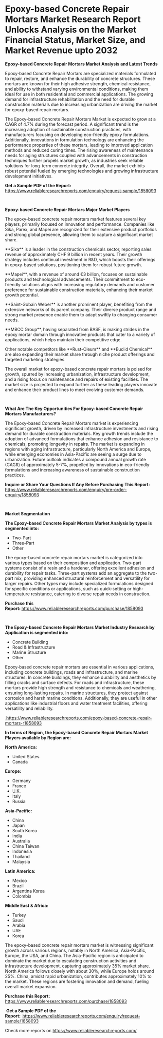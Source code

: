<p><h1>Epoxy-based Concrete Repair Mortars Market Research Report Unlocks Analysis on the Market Financial Status, Market Size, and Market Revenue upto 2032</h1></p><p><strong>Epoxy-based Concrete Repair Mortars Market Analysis and Latest Trends</strong></p>
<p><p>Epoxy-based Concrete Repair Mortars are specialized materials formulated to repair, restore, and enhance the durability of concrete structures. These mortars are known for their high adhesive strength, chemical resistance, and ability to withstand varying environmental conditions, making them ideal for use in both residential and commercial applications. The growing demand for infrastructure rehabilitation and the need for durable construction materials due to increasing urbanization are driving the market for epoxy-based repair mortars. </p><p>The Epoxy-based Concrete Repair Mortars Market is expected to grow at a CAGR of 4.7% during the forecast period. A significant trend is the increasing adoption of sustainable construction practices, with manufacturers focusing on developing eco-friendly epoxy formulations. Additionally, innovations in formulation technology are enhancing the performance properties of these mortars, leading to improved application methods and reduced curing times. The rising awareness of maintenance needs for aging structures coupled with advancements in construction techniques further propels market growth, as industries seek reliable solutions for long-term concrete integrity. Overall, the market exhibits robust potential fueled by emerging technologies and growing infrastructure development initiatives.</p></p>
<p><strong>Get a Sample PDF of the Report:&nbsp;</strong> <a href="https://www.reliableresearchreports.com/enquiry/request-sample/1858093?utm_campaign=2181&utm_medium=2&utm_source=Github&utm_content=ia&utm_term=03022025&utm_id=epoxy-based-concrete-repair-mortars">https://www.reliableresearchreports.com/enquiry/request-sample/1858093</a></p>
<p>&nbsp;</p>
<p><strong>Epoxy-based Concrete Repair Mortars Major Market Players</strong></p>
<p><p>The epoxy-based concrete repair mortars market features several key players, primarily focused on innovation and performance. Companies like Sika, Parex, and Mapei are recognized for their extensive product portfolios and strong global presence, allowing them to capture a significant market share.</p><p>**Sika** is a leader in the construction chemicals sector, reporting sales revenue of approximately CHF 9 billion in recent years. Their growth strategy includes continual investment in R&D, which boosts their offerings in epoxy-based solutions, positioning them for robust future growth.</p><p>**Mapei**, with a revenue of around €3 billion, focuses on sustainable products and technological advancements. Their commitment to eco-friendly solutions aligns with increasing regulatory demands and customer preference for sustainable construction materials, enhancing their market growth potential.</p><p>**Saint-Gobain Weber** is another prominent player, benefiting from the extensive networks of its parent company. Their diverse product range and strong market presence enable them to adapt swiftly to changing consumer needs.</p><p>**MBCC Group**, having separated from BASF, is making strides in the epoxy mortar domain through innovative products that cater to a variety of applications, which helps maintain their competitive edge. </p><p>Other notable competitors like **Rust-Oleum** and **Euclid Chemical** are also expanding their market share through niche product offerings and targeted marketing strategies. </p><p>The overall market for epoxy-based concrete repair mortars is poised for growth, spurred by increasing urbanization, infrastructure development, and a rising focus on maintenance and repairs of existing facilities. The market size is projected to expand further as these leading players innovate and enhance their product lines to meet evolving customer demands.</p></p>
<p>&nbsp;</p>
<p><strong>What Are The Key Opportunities For Epoxy-based Concrete Repair Mortars Manufacturers?</strong></p>
<p><p>The Epoxy-based Concrete Repair Mortars market is experiencing significant growth, driven by increased infrastructure investments and rising demand for durable construction materials. Key growth trends include the adoption of advanced formulations that enhance adhesion and resistance to chemicals, promoting longevity in repairs. The market is expanding in regions with aging infrastructure, particularly North America and Europe, while emerging economies in Asia-Pacific are seeing a surge due to urbanization. Future outlook indicates a compound annual growth rate (CAGR) of approximately 5-7%, propelled by innovations in eco-friendly formulations and increasing awareness of sustainable construction practices.</p></p>
<p><strong>Inquire or Share Your Questions If Any Before Purchasing This Report:</strong> <a href="https://www.reliableresearchreports.com/enquiry/pre-order-enquiry/1858093?utm_campaign=2181&utm_medium=2&utm_source=Github&utm_content=ia&utm_term=03022025&utm_id=epoxy-based-concrete-repair-mortars">https://www.reliableresearchreports.com/enquiry/pre-order-enquiry/1858093</a></p>
<p>&nbsp;</p>
<p><strong>Market Segmentation</strong></p>
<p><strong>The Epoxy-based Concrete Repair Mortars Market Analysis by types is segmented into:</strong></p>
<p><ul><li>Two-Part</li><li>Three-Part</li><li>Other</li></ul></p>
<p><p>The epoxy-based concrete repair mortars market is categorized into various types based on their composition and application. Two-part systems consist of a resin and a hardener, offering excellent adhesion and durability for repair tasks. Three-part systems add an aggregate to the two-part mix, providing enhanced structural reinforcement and versatility for larger repairs. Other types may include specialized formulations designed for specific conditions or applications, such as quick-setting or high-temperature resistance, catering to diverse repair needs in construction.</p></p>
<p><strong>Purchase this Report:&nbsp;</strong><a href="https://www.reliableresearchreports.com/purchase/1858093?utm_campaign=2181&utm_medium=2&utm_source=Github&utm_content=ia&utm_term=03022025&utm_id=epoxy-based-concrete-repair-mortars">https://www.reliableresearchreports.com/purchase/1858093</a></p>
<p>&nbsp;</p>
<p><strong>The Epoxy-based Concrete Repair Mortars Market Industry Research by Application is segmented into:</strong></p>
<p><ul><li>Concrete Building</li><li>Road & Infrastructure</li><li>Marine Structure</li><li>Other</li></ul></p>
<p><p>Epoxy-based concrete repair mortars are essential in various applications, including concrete buildings, roads and infrastructure, and marine structures. In concrete buildings, they enhance durability and aesthetics by filling cracks and surface defects. For roads and infrastructure, these mortars provide high strength and resistance to chemicals and weathering, ensuring long-lasting repairs. In marine structures, they protect against corrosion and harsh marine conditions. Additionally, they are useful in other applications like industrial floors and water treatment facilities, offering versatility and reliability.</p></p>
<p><a href="https://www.reliableresearchreports.com/epoxy-based-concrete-repair-mortars-r1858093?utm_campaign=2181&utm_medium=2&utm_source=Github&utm_content=ia&utm_term=03022025&utm_id=epoxy-based-concrete-repair-mortars">&nbsp;https://www.reliableresearchreports.com/epoxy-based-concrete-repair-mortars-r1858093</a></p>
<p><strong>In terms of Region, the Epoxy-based Concrete Repair Mortars Market Players available by Region are:</strong></p>
<p>
    <p> <strong> North America: </strong>
        <ul>
            <li>United States</li>
            <li>Canada</li>
        </ul>
        </p> 
    <p> <strong> Europe: </strong>
        <ul>
            <li>Germany</li>
            <li>France</li>
            <li>U.K.</li>
            <li>Italy</li>
            <li>Russia</li>
        </ul>
        </p> 
    <p> <strong> Asia-Pacific: </strong>
        <ul>
            <li>China</li>
            <li>Japan</li>
            <li>South Korea</li>
            <li>India</li>
            <li>Australia</li>
            <li>China Taiwan</li>
            <li>Indonesia</li>
            <li>Thailand</li>
            <li>Malaysia</li>
        </ul>
        </p> 
    <p> <strong> Latin America: </strong>
        <ul>
            <li>Mexico</li>
            <li>Brazil</li>
            <li>Argentina Korea</li>
            <li>Colombia</li>
        </ul>
        </p> 
    <p> <strong> Middle East & Africa: </strong>
        <ul>
            <li>Turkey</li>
            <li>Saudi</li>
            <li>Arabia</li>
            <li>UAE</li>
            <li>Korea</li>
        </ul>
    </p>
    </p>
<p><p>The epoxy-based concrete repair mortars market is witnessing significant growth across various regions, notably in North America, Asia-Pacific, Europe, the USA, and China. The Asia-Pacific region is anticipated to dominate the market due to escalating construction activities and infrastructure development, capturing approximately 35% market share. North America follows closely with about 30%, while Europe holds around 25%. China, amidst rapid urbanization, contributes approximately 10% to the market. These regions are fostering innovation and demand, fueling overall market expansion.</p></p>
<p><strong>Purchase this Report: </strong><a href="https://www.reliableresearchreports.com/purchase/1858093?utm_campaign=2181&utm_medium=2&utm_source=Github&utm_content=ia&utm_term=03022025&utm_id=epoxy-based-concrete-repair-mortars">https://www.reliableresearchreports.com/purchase/1858093</a></p>
<p>&nbsp;<strong>Get a Sample PDF of the Report:&nbsp;&nbsp;</strong><a href="https://www.reliableresearchreports.com/enquiry/request-sample/1858093?utm_campaign=2181&utm_medium=2&utm_source=Github&utm_content=ia&utm_term=03022025&utm_id=epoxy-based-concrete-repair-mortars">https://www.reliableresearchreports.com/enquiry/request-sample/1858093</a></p>
<p><strong></strong></p>
<p>Check more reports on <a href="https://www.reliableresearchreports.com/?utm_campaign=2181&utm_medium=2&utm_source=Github&utm_content=ia&utm_term=03022025&utm_id=epoxy-based-concrete-repair-mortars">https://www.reliableresearchreports.com/</a></p>